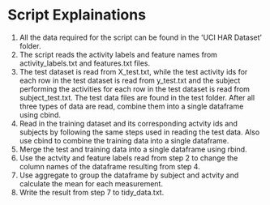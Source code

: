 # Script Explainations
1. All the data required for the script can be found in the 'UCI HAR Dataset' folder.
2. The script reads the activity labels and feature names from activity_labels.txt and features.txt files.
3. The test dataset is read from X_test.txt, while the test activity ids for each row in the test dataset is read from y_test.txt and the subject performing the activities for each row in the test dataset is read from subject_test.txt. The test data files are found in the test folder. After all three types of data are read, combine them into a single dataframe using cbind.
4. Read in the training dataset and its corresponding actvity ids and subjects by following the same steps used in reading the test data. Also use cbind to combine the training data into a single dataframe.
5. Merge the test and training data into a single dataframe using rbind.
6. Use the actvity and feature labels read from step 2 to change the column names of the dataframe resulting from step 4.
7. Use aggregate to group the dataframe by subject and actvity and calculate the mean for each measurement.
8. Write the result from step 7 to tidy_data.txt.
